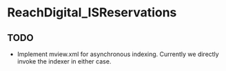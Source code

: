 # ReachDigital_ISReservations

## TODO
- Implement mview.xml for asynchronous indexing. Currently we directly invoke the indexer in either case.